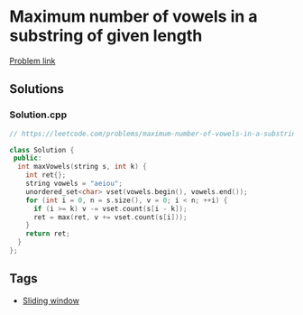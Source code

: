 # Maximum number of vowels in a substring of given length

[Problem link](https://leetcode.com/problems/maximum-number-of-vowels-in-a-substring-of-given-length/)

## Solutions


### Solution.cpp
```cpp
// https://leetcode.com/problems/maximum-number-of-vowels-in-a-substring-of-given-length/

class Solution {
 public:
  int maxVowels(string s, int k) {
    int ret{};
    string vowels = "aeiou";
    unordered_set<char> vset(vowels.begin(), vowels.end());
    for (int i = 0, n = s.size(), v = 0; i < n; ++i) {
      if (i >= k) v -= vset.count(s[i - k]);
      ret = max(ret, v += vset.count(s[i]));
    }
    return ret;
  }
};
```
## Tags

* [Sliding window](/Collections/sliding-window.md#sliding-window)
